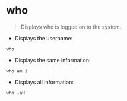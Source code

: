 # who

> Displays who is logged on to the system.

- Displays the username:

`who`

- Displays the same information:

`who am i`

- Displays all information:

`who -aH`
